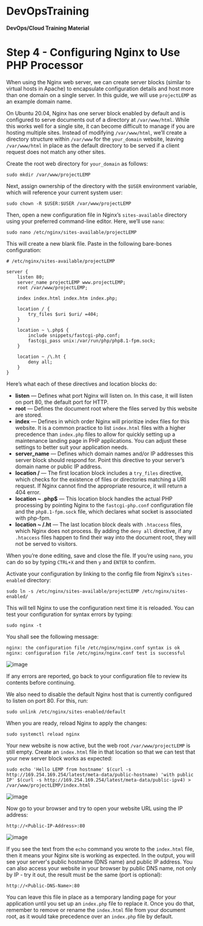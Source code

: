 # DevOpsTraining
**DevOps/Cloud Training Material**

# Step 4 - Configuring Nginx to Use PHP Processor

When using the Nginx web server, we can create server blocks (similar to virtual hosts in Apache) to encapsulate configuration details and host more than one domain on a single server. In this guide, we will use `projectLEMP` as an example domain name.

On Ubuntu 20.04, Nginx has one server block enabled by default and is configured to serve documents out of a directory at `/var/www/html`. While this works well for a single site, it can become difficult to manage if you are hosting multiple sites. Instead of modifying `/var/www/html`, we’ll create a directory structure within `/var/www` for the `your_domain` website, leaving `/var/www/html` in place as the default directory to be served if a client request does not match any other sites.

Create the root web directory for `your_domain` as follows:

    sudo mkdir /var/www/projectLEMP

Next, assign ownership of the directory with the `$USER` environment variable, which will reference your current system user:

    sudo chown -R $USER:$USER /var/www/projectLEMP

Then, open a new configuration file in Nginx’s `sites-available` directory using your preferred command-line editor. Here, we’ll use `nano`:

    sudo nano /etc/nginx/sites-available/projectLEMP

This will create a new blank file. Paste in the following bare-bones configuration:

    # /etc/nginx/sites-available/projectLEMP

    server {
        listen 80;
        server_name projectLEMP www.projectLEMP;
        root /var/www/projectLEMP;

        index index.html index.htm index.php;

        location / {
            try_files $uri $uri/ =404;
        }

        location ~ \.php$ {
            include snippets/fastcgi-php.conf;
            fastcgi_pass unix:/var/run/php/php8.1-fpm.sock;
        }

        location ~ /\.ht {
            deny all;
        }
    }

Here’s what each of these directives and location blocks do:

- **listen** — Defines what port Nginx will listen on. In this case, it will listen on port 80, the default port for HTTP.
- **root** — Defines the document root where the files served by this website are stored.
- **index** — Defines in which order Nginx will prioritize index files for this website. It is a common practice to list `index.html` files with a higher precedence than `index.php` files to allow for quickly setting up a maintenance landing page in PHP applications. You can adjust these settings to better suit your application needs.
- **server_name** — Defines which domain names and/or IP addresses this server block should respond for. Point this directive to your server’s domain name or public IP address.
- **location /** — The first location block includes a `try_files` directive, which checks for the existence of files or directories matching a URI request. If Nginx cannot find the appropriate resource, it will return a 404 error.
- **location ~ \.php$** — This location block handles the actual PHP processing by pointing Nginx to the `fastcgi-php.conf` configuration file and the `php8.1-fpm.sock` file, which declares what socket is associated with php-fpm.
- **location ~ /\.ht** — The last location block deals with `.htaccess` files, which Nginx does not process. By adding the `deny all` directive, if any `.htaccess` files happen to find their way into the document root, they will not be served to visitors.

When you’re done editing, save and close the file. If you’re using `nano`, you can do so by typing `CTRL+X` and then `y` and `ENTER` to confirm.

Activate your configuration by linking to the config file from Nginx’s `sites-enabled` directory:

    sudo ln -s /etc/nginx/sites-available/projectLEMP /etc/nginx/sites-enabled/

This will tell Nginx to use the configuration next time it is reloaded. You can test your configuration for syntax errors by typing:

    sudo nginx -t

You shall see the following message:

    nginx: the configuration file /etc/nginx/nginx.conf syntax is ok
    nginx: configuration file /etc/nginx/nginx.conf test is successful

![image](https://github.com/stiven-skyward/DevOpsTraining/assets/135337796/993b7ef8-1d50-4df0-88e3-c7a05da780bc)

If any errors are reported, go back to your configuration file to review its contents before continuing.

We also need to disable the default Nginx host that is currently configured to listen on port 80. For this, run:

    sudo unlink /etc/nginx/sites-enabled/default

When you are ready, reload Nginx to apply the changes:

    sudo systemctl reload nginx

Your new website is now active, but the web root `/var/www/projectLEMP` is still empty. Create an `index.html` file in that location so that we can test that your new server block works as expected:

    sudo echo 'Hello LEMP from hostname' $(curl -s http://169.254.169.254/latest/meta-data/public-hostname) 'with public IP' $(curl -s http://169.254.169.254/latest/meta-data/public-ipv4) > /var/www/projectLEMP/index.html

![image](https://github.com/stiven-skyward/DevOpsTraining/assets/135337796/9b6023a1-57d4-4f58-b492-fdae432c4aec)

Now go to your browser and try to open your website URL using the IP address:

    http://<Public-IP-Address>:80

![image](https://github.com/stiven-skyward/DevOpsTraining/assets/135337796/98e07dcc-cd85-405d-9fb7-9bdfc316db6e)

If you see the text from the `echo` command you wrote to the `index.html` file, then it means your Nginx site is working as expected. In the output, you will see your server's public hostname (DNS name) and public IP address. You can also access your website in your browser by public DNS name, not only by IP - try it out, the result must be the same (port is optional):

    http://<Public-DNS-Name>:80

You can leave this file in place as a temporary landing page for your application until you set up an `index.php` file to replace it. Once you do that, remember to remove or rename the `index.html` file from your document root, as it would take precedence over an `index.php` file by default.
